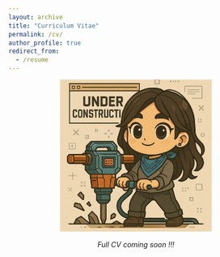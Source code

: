 ```yaml
---
layout: archive
title: "Curriculum Vitae"
permalink: /cv/
author_profile: true
redirect_from:
  - /resume
---
```


<p align="center">
  <img src="/images/under_construction_compressed.jpg" width="300" >
</p>

<p align="center">
  <em>Full CV coming soon !!!  </em>
</p>


